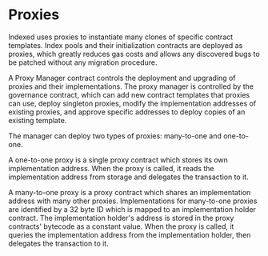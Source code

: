 # Proxies

Indexed uses proxies to instantiate many clones of specific contract templates. Index pools and their initialization contracts are deployed as proxies, which greatly reduces gas costs and allows any discovered bugs to be patched without any migration procedure.

A Proxy Manager contract controls the deployment and upgrading of proxies and their implementations. The proxy manager is controlled by the governance contract, which can add new contract templates that proxies can use, deploy singleton proxies, modify the implementation addresses of existing proxies, and approve specific addresses to deploy copies of an existing template.

The manager can deploy two types of proxies: many-to-one and one-to-one.

A one-to-one proxy is a single proxy contract which stores its own implementation address. When the proxy is called, it reads the implementation address from storage and delegates the transaction to it.

A many-to-one proxy is a proxy contract which shares an implementation address with many other proxies. Implementations for many-to-one proxies are identified by a 32 byte ID which is mapped to an implementation holder contract. The implementation holder's address is stored in the proxy contracts' bytecode as a constant value. When the proxy is called, it queries the implementation address from the implementation holder, then delegates the transaction to it.